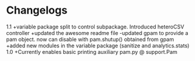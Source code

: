# Changelogs
1.1 
	+variable package split to control subpackage. Introduced heteroCSV controller
	+updated the awesome readme file
	-updated gpam to provide a pam object. now can disable with pam.shutup() obtained from gpam
	+added new modules in the variable package (sanitize and analytics.stats)
1.0
	+Currently enables basic printing auxiliary pam.py @ support.Pam
